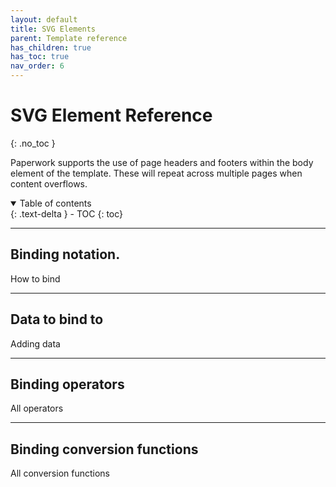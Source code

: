 ```yaml
---
layout: default
title: SVG Elements
parent: Template reference
has_children: true
has_toc: true
nav_order: 6
---
```


# SVG Element Reference
{: .no_toc }

Paperwork supports the use of page headers and footers within the body element of the template. These will repeat across multiple pages when content overflows.

<details open markdown="block">
  <summary>
    Table of contents
  </summary>
  {: .text-delta }
- TOC
{: toc}
</details>

---

## Binding notation.

How to bind

---

## Data to bind to

Adding data

---

## Binding operators

All operators

---

## Binding conversion functions

All conversion functions
